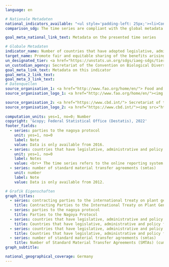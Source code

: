 ```yaml
---
language: en    

# Nationale Metadaten    
national_indicators_available: "<ul style='padding-left: 25px;'><li>Contracting Parties to the International Treaty on Plant Genetic Resources for Food and Agriculture</li> <li> Parties to the Nagoya Protocol</li> <li> Countries that have legislative, administrative and policy framework or measures reported through the Online Reporting System on Compliance  of the International Treaty on Plant Genetic Resources for Food and Agriculture</li> <li> Countries that have legislative, administrative and policy framework or measures reported to the Access and Benefit-Sharing Clearing-House</li> <li> Number of Standard Material Transfer Agreements (SMTAs)</li></ul>"    
comparison_sdg: The time series are compliant with the global metadata.    

goal_meta_national_link_text: Metadata on the presented time series    

# Globale Metadaten    
indicator_name: Number of countries that have adopted legislative, administrative and policy frameworks to ensure fair and equitable sharing of benefits    
target_name: Promote fair and equitable sharing of the benefits arising from the utilization of genetic resources and promote appropriate access to such resources, as internationally agreed    
un_designated_tier: <a href="https://unstats.un.org/sdgs/iaeg-sdgs/tier-classification/" title="Click here for more information on the UN tier classification."  target="_blank">Tier I</a>    
un_custodian_agency: Secretariat of the Convention on Biological Diversity (CBD-Secretariat)    
goal_meta_link_text: Metadata on this indicator    
goal_meta_2_link_text:     
goal_meta_3_link_text:         
# Datenquellen
source_organisation_1: <a href="http://www.fao.org/home/en/"> Food and Agriculture Organization of the United Nations (FAO) </a>
source_organisation_logo_1: <a href="http://www.fao.org/home/en/"><img src="https://g205sdgs.github.io/sdg-indicators/public/OrgImgEn/fao.png" alt="Logo fao" style="height:60px; width:148px"/></a>

source_organisation_2: <a href="https://www.cbd.int/"> Secretariat of the Convention on Biological Diversity </a>
source_organisation_logo_2: <a href="https://www.cbd.int/"><img src="https://g205sdgs.github.io/sdg-indicators/public/OrgImgEn/cbd.png" alt="Logo cbd" style="height:60px; width:148px"/></a>
    
computation_units: yes=1, no=0; Number    
copyright: '&copy; Federal Statistical Office (Destatis), 2022'    
footer_fields:
  - series: parties to the nagoya protocol
    unit: yes=1, no=0
    label: Note
    value: Data is only available from 2016.
  - series: countries that have legislative, administrative and policy framework or measures reported through the online reporting system on compliance  of the international treaty on plant genetic resources for food and agriculture
    unit: yes=1, no=0
    label: Notes
    value: <br>• The time series refers to the online reporting system. The framework and measures existed before. <br>• Data is only available from 2016.
  - series: number of standard material transfer agreements (smtas)
    unit: number
    label: Note
    value: Data is only available from 2012.    

# Grafik Eigenschaften    
graph_titles:
  - series: contracting parties to the international treaty on plant genetic resources for food and agriculture
    title: Contracting Parties to the International Treaty on Plant Genetic Resources for Food and Agriculture
  - series: parties to the nagoya protocol
    title: Parties to the Nagoya Protocol
  - series: countries that have legislative, administrative and policy framework or measures reported through the online reporting system on compliance  of the international treaty on plant genetic resources for food and agriculture
    title: Countries that have legislative, administrative and policy framework or measures reported through the Online Reporting System on Compliance  of the International Treaty on Plant Genetic Resources for Food and Agriculture
  - series: countries that have legislative, administrative and policy framework or measures reported to the access and benefit-sharing clearing-house
    title: Countries that have legislative, administrative and policy framework or measures reported to the Access and Benefit-Sharing Clearing-House
  - series: number of standard material transfer agreements (smtas)
    title: Number of Standard Material Transfer Agreements (SMTAs) (cumulated values)
graph_subtitle:     

national_geographical_coverage: Germany    
---
```


<span></span>